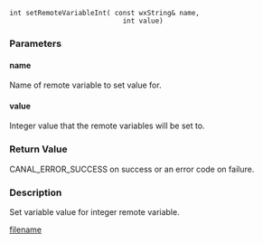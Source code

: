 



```clike
int setRemoteVariableInt( const wxString& name, 
                            int value)
```

### Parameters

#### name
Name of remote variable to set value for.

#### value
Integer value that the remote variables will be set to.

### Return Value
CANAL_ERROR_SUCCESS on success or an error code on failure. 

### Description
Set variable value for integer remote variable. 



[filename](./bottom_copyright.md ':include')